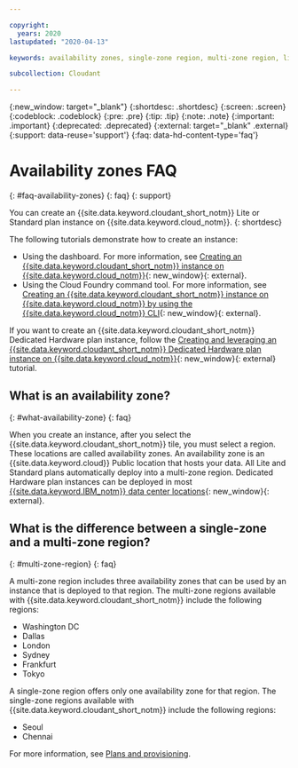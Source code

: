 ```yaml
---

copyright:
  years: 2020
lastupdated: "2020-04-13"

keywords: availability zones, single-zone region, multi-zone region, lite plan, standard plan

subcollection: Cloudant

---
```


{:new_window: target="_blank"}
{:shortdesc: .shortdesc}
{:screen: .screen}
{:codeblock: .codeblock}
{:pre: .pre}
{:tip: .tip}
{:note: .note}
{:important: .important}
{:deprecated: .deprecated}
{:external: target="_blank" .external}
{:support: data-reuse='support'}
{:faq: data-hd-content-type='faq'}

<!-- Acrolinx: 2020-03-13 -->

# Availability zones FAQ
{: #faq-availability-zones}
{: faq}
{: support}

You can create an {{site.data.keyword.cloudant_short_notm}} Lite or Standard plan instance on {{site.data.keyword.cloud_notm}}.
{: shortdesc}

The following tutorials demonstrate how to create an instance:

- Using the dashboard. For more information, see [Creating an {{site.data.keyword.cloudant_short_notm}} instance on {{site.data.keyword.cloud_notm}}](/docs/services/Cloudant?topic=Cloudant-creating-an-ibm-cloudant-instance-on-ibm-cloud#creating-an-ibm-cloudant-instance-on-ibm-cloud){: new_window}{: external}.
- Using the Cloud Foundry command tool. For more information, see [Creating an {{site.data.keyword.cloudant_short_notm}} instance on {{site.data.keyword.cloud_notm}} by using the {{site.data.keyword.cloud_notm}} CLI](/docs/services/Cloudant?topic=Cloudant-creating-an-ibm-cloudant-instance-on-ibm-cloud-by-using-the-ibm-cloud-cli#creating-an-ibm-cloudant-instance-on-ibm-cloud-by-using-the-ibm-cloud-cli){: new_window}{: external}.

If you want to create an {{site.data.keyword.cloudant_short_notm}} Dedicated Hardware plan instance, follow the [Creating and leveraging an {{site.data.keyword.cloudant_short_notm}} Dedicated Hardware plan instance on {{site.data.keyword.cloud_notm}}](/docs/services/Cloudant?topic=Cloudant-creating-and-leveraging-an-ibm-cloudant-dedicated-hardware-plan-instance-on-ibm-cloud#creating-and-leveraging-an-ibm-cloudant-dedicated-hardware-plan-instance-on-ibm-cloud){: new_window}{: external} tutorial.

## What is an availability zone? 
{: #what-availability-zone}
{: faq}

When you create an instance, after you select the {{site.data.keyword.cloudant_short_notm}} tile, you must select a region. These locations are called availability zones. An availability zone is an {{site.data.keyword.cloud}} Public location that hosts your data. All Lite and Standard plans automatically deploy into a multi-zone region. Dedicated Hardware plan instances can be deployed in most [{{site.data.keyword.IBM_notm}} data center locations](https://www.ibm.com/cloud/data-centers/){: new_window}{: external}. 


## What is the difference between a single-zone and a multi-zone region?
{: #multi-zone-region}
{: faq}

A multi-zone region includes three availability zones that can be used by an instance that is deployed to that region. The multi-zone regions available with {{site.data.keyword.cloudant_short_notm}} include the following regions:

- Washington DC
- Dallas
- London
- Sydney
- Frankfurt
- Tokyo

A single-zone region offers only one availability zone for that region. The single-zone regions available with {{site.data.keyword.cloudant_short_notm}} include the following regions:

- Seoul
- Chennai

For more information, see [Plans and provisioning](/docs/services/Cloudant?topic=Cloudant-ibm-cloud-public#locations-and-tenancy).